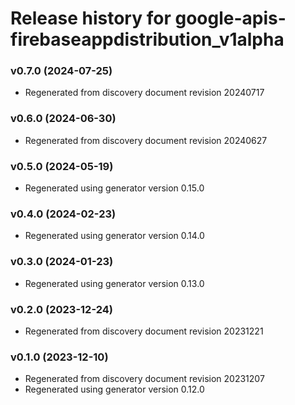 # Release history for google-apis-firebaseappdistribution_v1alpha

### v0.7.0 (2024-07-25)

* Regenerated from discovery document revision 20240717

### v0.6.0 (2024-06-30)

* Regenerated from discovery document revision 20240627

### v0.5.0 (2024-05-19)

* Regenerated using generator version 0.15.0

### v0.4.0 (2024-02-23)

* Regenerated using generator version 0.14.0

### v0.3.0 (2024-01-23)

* Regenerated using generator version 0.13.0

### v0.2.0 (2023-12-24)

* Regenerated from discovery document revision 20231221

### v0.1.0 (2023-12-10)

* Regenerated from discovery document revision 20231207
* Regenerated using generator version 0.12.0

